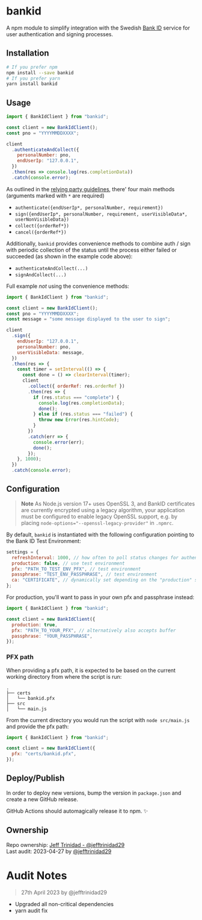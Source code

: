 # bankid

A npm module to simplify integration with the Swedish [Bank ID](https://www.bankid.com/en/) service for user authentication and signing processes.

## Installation

```sh
# If you prefer npm
npm install --save bankid
# If you prefer yarn
yarn install bankid
```

## Usage

```javascript
import { BankIdClient } from "bankid";

const client = new BankIdClient();
const pno = "YYYYMMDDXXXX";

client
  .authenticateAndCollect({
    personalNumber: pno,
    endUserIp: "127.0.0.1",
  })
  .then(res => console.log(res.completionData))
  .catch(console.error);
```

As outlined in the [relying party guidelines](https://www.bankid.com/assets/bankid/rp/bankid-relying-party-guidelines-v3.5.pdf),
there' four main methods (arguments marked with `*` are required)

- `authenticate({endUserIp*, personalNumber, requirement})`
- `sign({endUserIp*, personalNumber, requirement, userVisibleData*, userNonVisibleData})`
- `collect({orderRef*})`
- `cancel({orderRef*})`

Additionally, `bankid` provides convenience methods to combine auth / sign with periodic collection of the status until the process either failed or succeeded (as shown in the example code above):

- `authenticateAndCollect(...)`
- `signAndCollect(...)`

Full example _not_ using the convenience methods:

```javascript
import { BankIdClient } from "bankid";

const client = new BankIdClient();
const pno = "YYYYMMDDXXXX";
const message = "some message displayed to the user to sign";

client
  .sign({
    endUserIp: "127.0.0.1",
    personalNumber: pno,
    userVisibleData: message,
  })
  .then(res => {
    const timer = setInterval(() => {
      const done = () => clearInterval(timer);
      client
        .collect({ orderRef: res.orderRef })
        .then(res => {
          if (res.status === "complete") {
            console.log(res.completionData);
            done();
          } else if (res.status === "failed") {
            throw new Error(res.hintCode);
          }
        })
        .catch(err => {
          console.error(err);
          done();
        });
    }, 1000);
  })
  .catch(console.error);
```

## Configuration

> **Note**
> As Node.js version 17+ uses OpenSSL 3, and BankID certificates are currently encrypted using a legacy algorithm, your application must be configured to enable legacy OpenSSL support, e.g. by placing `node-options="--openssl-legacy-provider"` in `.npmrc`.

By default, `bankid` is instantiated with the following configuration pointing to the Bank ID Test Environment:

```javascript
settings = {
  refreshInterval: 1000, // how often to poll status changes for authenticateAndCollect and signAndCollect
  production: false, // use test environment
  pfx: "PATH_TO_TEST_ENV_PFX", // test environment
  passphrase: "TEST_ENV_PASSPHRASE", // test environment
  ca: "CERTIFICATE", // dynamically set depending on the "production" setting unless explicitely provided
};
```

For production, you'll want to pass in your own pfx and passphrase instead:

```javascript
import { BankIdClient } from "bankid";

const client = new BankIdClient({
  production: true,
  pfx: "PATH_TO_YOUR_PFX", // alternatively also accepts buffer
  passphrase: "YOUR_PASSPHRASE",
});
```

### PFX path

When providing a pfx path, it is expected to be based on the current working directory from where the script is run:

```
.
├── certs
│   └── bankid.pfx
├── src
│   └── main.js
```

From the current directory you would run the script with `node src/main.js` and provide the pfx path:

```javascript
import { BankIdClient } from "bankid";

const client = new BankIdClient({
  pfx: "certs/bankid.pfx",
});
```

## Deploy/Publish

In order to deploy new versions, bump the version in `package.json` and create a new GitHub release.

GitHub Actions should automagically release it to npm. ✨

## Ownership

Repo ownership: [Jeff Trinidad - @jefftrinidad29](https://github.com/jefftrinidad29) \
Last audit: 2023-04-27 by [@jefftrinidad29](https://github.com/jefftrinidad29)

# Audit Notes

> 27th April 2023 by @jefftrinidad29

- Upgraded all non-critical dependencies
- yarn audit fix
